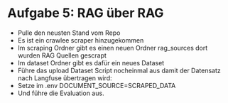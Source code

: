 # Aufgabe 5: RAG über RAG

- Pulle den neusten Stand vom Repo
- Es ist ein crawlee scraper hinzugekommen 
- Im scraping Ordner gibt es einen neuen Ordner rag_sources dort wurden RAG Quellen gescrapt
- Im dataset Ordner gibt es dafür ein neues Dataset
- Führe das upload Dataset Script nocheinmal aus damit der Datensatz nach Langfuse übertragen wird: 
- Setze im .env DOCUMENT_SOURCE=SCRAPED_DATA
- Und führe die Evaluation aus.